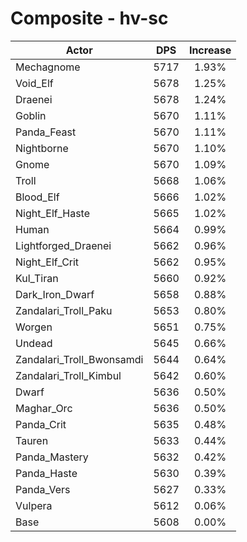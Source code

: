 # Composite - hv-sc
| Actor | DPS | Increase |
|---|:---:|:---:|
|Mechagnome|5717|1.93%|
|Void_Elf|5678|1.25%|
|Draenei|5678|1.24%|
|Goblin|5670|1.11%|
|Panda_Feast|5670|1.11%|
|Nightborne|5670|1.10%|
|Gnome|5670|1.09%|
|Troll|5668|1.06%|
|Blood_Elf|5666|1.02%|
|Night_Elf_Haste|5665|1.02%|
|Human|5664|0.99%|
|Lightforged_Draenei|5662|0.96%|
|Night_Elf_Crit|5662|0.95%|
|Kul_Tiran|5660|0.92%|
|Dark_Iron_Dwarf|5658|0.88%|
|Zandalari_Troll_Paku|5653|0.80%|
|Worgen|5651|0.75%|
|Undead|5645|0.66%|
|Zandalari_Troll_Bwonsamdi|5644|0.64%|
|Zandalari_Troll_Kimbul|5642|0.60%|
|Dwarf|5636|0.50%|
|Maghar_Orc|5636|0.50%|
|Panda_Crit|5635|0.48%|
|Tauren|5633|0.44%|
|Panda_Mastery|5632|0.42%|
|Panda_Haste|5630|0.39%|
|Panda_Vers|5627|0.33%|
|Vulpera|5612|0.06%|
|Base|5608|0.00%|
